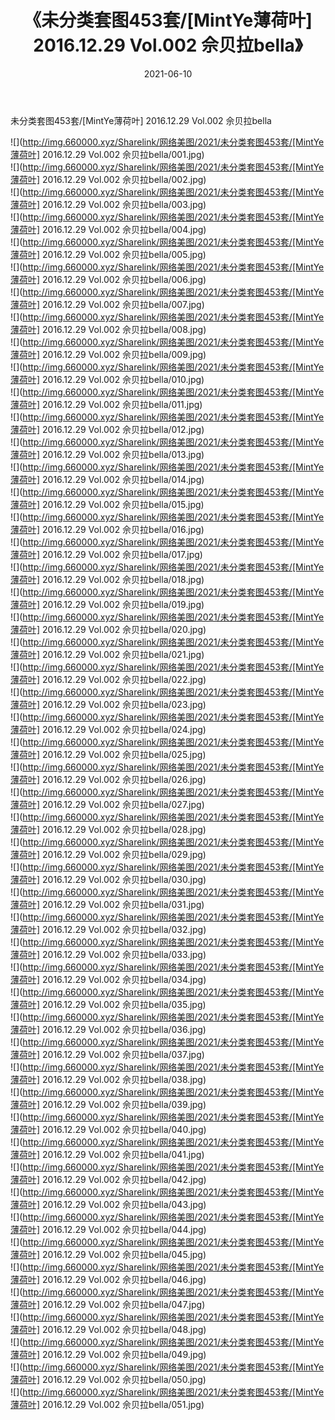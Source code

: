 ﻿---
layout: post
title:  《未分类套图453套/[MintYe薄荷叶] 2016.12.29 Vol.002 佘贝拉bella》
date:   2021-06-10
img: http://img.660000.xyz/Sharelink/网络美图/2021/未分类套图453套/[MintYe薄荷叶] 2016.12.29 Vol.002 佘贝拉bella/000.jpg
categories: [美女, 清纯, 唯美]
---

未分类套图453套/[MintYe薄荷叶] 2016.12.29 Vol.002 佘贝拉bella

 ![](http://img.660000.xyz/Sharelink/网络美图/2021/未分类套图453套/[MintYe薄荷叶] 2016.12.29 Vol.002 佘贝拉bella/001.jpg) <br>![](http://img.660000.xyz/Sharelink/网络美图/2021/未分类套图453套/[MintYe薄荷叶] 2016.12.29 Vol.002 佘贝拉bella/002.jpg) <br>![](http://img.660000.xyz/Sharelink/网络美图/2021/未分类套图453套/[MintYe薄荷叶] 2016.12.29 Vol.002 佘贝拉bella/003.jpg) <br>![](http://img.660000.xyz/Sharelink/网络美图/2021/未分类套图453套/[MintYe薄荷叶] 2016.12.29 Vol.002 佘贝拉bella/004.jpg) <br>![](http://img.660000.xyz/Sharelink/网络美图/2021/未分类套图453套/[MintYe薄荷叶] 2016.12.29 Vol.002 佘贝拉bella/005.jpg) <br>![](http://img.660000.xyz/Sharelink/网络美图/2021/未分类套图453套/[MintYe薄荷叶] 2016.12.29 Vol.002 佘贝拉bella/006.jpg) <br>![](http://img.660000.xyz/Sharelink/网络美图/2021/未分类套图453套/[MintYe薄荷叶] 2016.12.29 Vol.002 佘贝拉bella/007.jpg) <br>![](http://img.660000.xyz/Sharelink/网络美图/2021/未分类套图453套/[MintYe薄荷叶] 2016.12.29 Vol.002 佘贝拉bella/008.jpg) <br>![](http://img.660000.xyz/Sharelink/网络美图/2021/未分类套图453套/[MintYe薄荷叶] 2016.12.29 Vol.002 佘贝拉bella/009.jpg) <br>![](http://img.660000.xyz/Sharelink/网络美图/2021/未分类套图453套/[MintYe薄荷叶] 2016.12.29 Vol.002 佘贝拉bella/010.jpg) <br>![](http://img.660000.xyz/Sharelink/网络美图/2021/未分类套图453套/[MintYe薄荷叶] 2016.12.29 Vol.002 佘贝拉bella/011.jpg) <br>![](http://img.660000.xyz/Sharelink/网络美图/2021/未分类套图453套/[MintYe薄荷叶] 2016.12.29 Vol.002 佘贝拉bella/012.jpg) <br>![](http://img.660000.xyz/Sharelink/网络美图/2021/未分类套图453套/[MintYe薄荷叶] 2016.12.29 Vol.002 佘贝拉bella/013.jpg) <br>![](http://img.660000.xyz/Sharelink/网络美图/2021/未分类套图453套/[MintYe薄荷叶] 2016.12.29 Vol.002 佘贝拉bella/014.jpg) <br>![](http://img.660000.xyz/Sharelink/网络美图/2021/未分类套图453套/[MintYe薄荷叶] 2016.12.29 Vol.002 佘贝拉bella/015.jpg) <br>![](http://img.660000.xyz/Sharelink/网络美图/2021/未分类套图453套/[MintYe薄荷叶] 2016.12.29 Vol.002 佘贝拉bella/016.jpg) <br>![](http://img.660000.xyz/Sharelink/网络美图/2021/未分类套图453套/[MintYe薄荷叶] 2016.12.29 Vol.002 佘贝拉bella/017.jpg) <br>![](http://img.660000.xyz/Sharelink/网络美图/2021/未分类套图453套/[MintYe薄荷叶] 2016.12.29 Vol.002 佘贝拉bella/018.jpg) <br>![](http://img.660000.xyz/Sharelink/网络美图/2021/未分类套图453套/[MintYe薄荷叶] 2016.12.29 Vol.002 佘贝拉bella/019.jpg) <br>![](http://img.660000.xyz/Sharelink/网络美图/2021/未分类套图453套/[MintYe薄荷叶] 2016.12.29 Vol.002 佘贝拉bella/020.jpg) <br>![](http://img.660000.xyz/Sharelink/网络美图/2021/未分类套图453套/[MintYe薄荷叶] 2016.12.29 Vol.002 佘贝拉bella/021.jpg) <br>![](http://img.660000.xyz/Sharelink/网络美图/2021/未分类套图453套/[MintYe薄荷叶] 2016.12.29 Vol.002 佘贝拉bella/022.jpg) <br>![](http://img.660000.xyz/Sharelink/网络美图/2021/未分类套图453套/[MintYe薄荷叶] 2016.12.29 Vol.002 佘贝拉bella/023.jpg) <br>![](http://img.660000.xyz/Sharelink/网络美图/2021/未分类套图453套/[MintYe薄荷叶] 2016.12.29 Vol.002 佘贝拉bella/024.jpg) <br>![](http://img.660000.xyz/Sharelink/网络美图/2021/未分类套图453套/[MintYe薄荷叶] 2016.12.29 Vol.002 佘贝拉bella/025.jpg) <br>![](http://img.660000.xyz/Sharelink/网络美图/2021/未分类套图453套/[MintYe薄荷叶] 2016.12.29 Vol.002 佘贝拉bella/026.jpg) <br>![](http://img.660000.xyz/Sharelink/网络美图/2021/未分类套图453套/[MintYe薄荷叶] 2016.12.29 Vol.002 佘贝拉bella/027.jpg) <br>![](http://img.660000.xyz/Sharelink/网络美图/2021/未分类套图453套/[MintYe薄荷叶] 2016.12.29 Vol.002 佘贝拉bella/028.jpg) <br>![](http://img.660000.xyz/Sharelink/网络美图/2021/未分类套图453套/[MintYe薄荷叶] 2016.12.29 Vol.002 佘贝拉bella/029.jpg) <br>![](http://img.660000.xyz/Sharelink/网络美图/2021/未分类套图453套/[MintYe薄荷叶] 2016.12.29 Vol.002 佘贝拉bella/030.jpg) <br>![](http://img.660000.xyz/Sharelink/网络美图/2021/未分类套图453套/[MintYe薄荷叶] 2016.12.29 Vol.002 佘贝拉bella/031.jpg) <br>![](http://img.660000.xyz/Sharelink/网络美图/2021/未分类套图453套/[MintYe薄荷叶] 2016.12.29 Vol.002 佘贝拉bella/032.jpg) <br>![](http://img.660000.xyz/Sharelink/网络美图/2021/未分类套图453套/[MintYe薄荷叶] 2016.12.29 Vol.002 佘贝拉bella/033.jpg) <br>![](http://img.660000.xyz/Sharelink/网络美图/2021/未分类套图453套/[MintYe薄荷叶] 2016.12.29 Vol.002 佘贝拉bella/034.jpg) <br>![](http://img.660000.xyz/Sharelink/网络美图/2021/未分类套图453套/[MintYe薄荷叶] 2016.12.29 Vol.002 佘贝拉bella/035.jpg) <br>![](http://img.660000.xyz/Sharelink/网络美图/2021/未分类套图453套/[MintYe薄荷叶] 2016.12.29 Vol.002 佘贝拉bella/036.jpg) <br>![](http://img.660000.xyz/Sharelink/网络美图/2021/未分类套图453套/[MintYe薄荷叶] 2016.12.29 Vol.002 佘贝拉bella/037.jpg) <br>![](http://img.660000.xyz/Sharelink/网络美图/2021/未分类套图453套/[MintYe薄荷叶] 2016.12.29 Vol.002 佘贝拉bella/038.jpg) <br>![](http://img.660000.xyz/Sharelink/网络美图/2021/未分类套图453套/[MintYe薄荷叶] 2016.12.29 Vol.002 佘贝拉bella/039.jpg) <br>![](http://img.660000.xyz/Sharelink/网络美图/2021/未分类套图453套/[MintYe薄荷叶] 2016.12.29 Vol.002 佘贝拉bella/040.jpg) <br>![](http://img.660000.xyz/Sharelink/网络美图/2021/未分类套图453套/[MintYe薄荷叶] 2016.12.29 Vol.002 佘贝拉bella/041.jpg) <br>![](http://img.660000.xyz/Sharelink/网络美图/2021/未分类套图453套/[MintYe薄荷叶] 2016.12.29 Vol.002 佘贝拉bella/042.jpg) <br>![](http://img.660000.xyz/Sharelink/网络美图/2021/未分类套图453套/[MintYe薄荷叶] 2016.12.29 Vol.002 佘贝拉bella/043.jpg) <br>![](http://img.660000.xyz/Sharelink/网络美图/2021/未分类套图453套/[MintYe薄荷叶] 2016.12.29 Vol.002 佘贝拉bella/044.jpg) <br>![](http://img.660000.xyz/Sharelink/网络美图/2021/未分类套图453套/[MintYe薄荷叶] 2016.12.29 Vol.002 佘贝拉bella/045.jpg) <br>![](http://img.660000.xyz/Sharelink/网络美图/2021/未分类套图453套/[MintYe薄荷叶] 2016.12.29 Vol.002 佘贝拉bella/046.jpg) <br>![](http://img.660000.xyz/Sharelink/网络美图/2021/未分类套图453套/[MintYe薄荷叶] 2016.12.29 Vol.002 佘贝拉bella/047.jpg) <br>![](http://img.660000.xyz/Sharelink/网络美图/2021/未分类套图453套/[MintYe薄荷叶] 2016.12.29 Vol.002 佘贝拉bella/048.jpg) <br>![](http://img.660000.xyz/Sharelink/网络美图/2021/未分类套图453套/[MintYe薄荷叶] 2016.12.29 Vol.002 佘贝拉bella/049.jpg) <br>![](http://img.660000.xyz/Sharelink/网络美图/2021/未分类套图453套/[MintYe薄荷叶] 2016.12.29 Vol.002 佘贝拉bella/050.jpg) <br>![](http://img.660000.xyz/Sharelink/网络美图/2021/未分类套图453套/[MintYe薄荷叶] 2016.12.29 Vol.002 佘贝拉bella/051.jpg) <br>